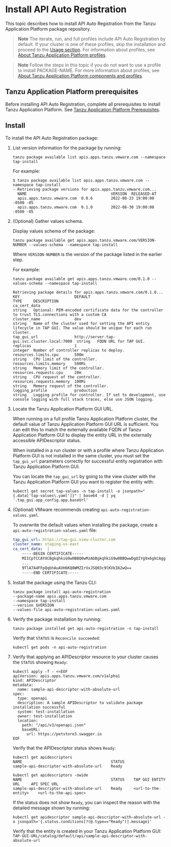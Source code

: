 # Install API Auto Registration

This topic describes how to install API Auto Registration from the Tanzu Application Platform package repository.

>**Note** The iterate, run, and full profiles include API Auto Registration by default.
> If your cluster is one of these profiles, skip the installation and proceed to the [Usage section](usage.md).
> For information about profiles, see [About Tanzu Application Platform profiles](../about-package-profiles.md#profiles-and-packages).

> **Note** Follow the steps in this topic if you do not want to use a profile to install PACKAGE-NAME. For more information about profiles, see [About Tanzu Application Platform components and profiles](../about-package-profiles.hbs.md).

## <a id='prereqs'></a>Tanzu Application Platform prerequisites

Before installing API Auto Registration, complete all prerequisites to install Tanzu Application Platform.
See [Tanzu Application Platform Prerequisites](../prerequisites.md).

## <a id='install'></a>Install

To install the API Auto Registration package:

1. List version information for the package by running:

    ```console
    tanzu package available list apis.apps.tanzu.vmware.com --namespace tap-install
    ```

    For example:

    ```console
    $ tanzu package available list apis.apps.tanzu.vmware.com --namespace tap-install
    - Retrieving package versions for apis.apps.tanzu.vmware.com...
      NAME                                     VERSION  RELEASED-AT
      apis.apps.tanzu.vmware.com  0.0.6        2022-08-23 19:00:00 -0500 -05
      apis.apps.tanzu.vmware.com  0.1.0        2022-08-30 19:00:00 -0500 -05
    ```

1. (Optional) Gather values schema.

    Display values schema of the package:

    ```console
    tanzu package available get apis.apps.tanzu.vmware.com/VERSION-NUMBER --values-schema --namespace tap-install
    ```

    Where `VERSION-NUMBER` is the version of the package listed in the earlier step.

    For example:

    ```console
    tanzu package available get apis.apps.tanzu.vmware.com/0.1.0 --values-schema --namespace tap-install

    Retrieving package details for apis.apps.tanzu.vmware.com/0.1.0...
    KEY                        DEFAULT                                       TYPE     DESCRIPTION
    ca_cert_data                                                             string   Optional: PEM-encoded certificate data for the controller to trust TLS.connections with a custom CA
    cluster_name               dev                                           string   Name of the cluster used for setting the API entity lifecycle in TAP GUI. The value should be unique for each run cluster.
    tap_gui_url                http://server.tap-gui.svc.cluster.local:7000  string   FQDN URL for TAP GUI.
    replicas                   1                                             integer  Number of controller replicas to deploy.
    resources.limits.cpu       500m                                          string   CPU limit of the controller.
    resources.limits.memory    500Mi                                         string   Memory limit of the controller.
    resources.requests.cpu     20m                                           string   CPU request of the controller.
    resources.requests.memory  100Mi                                         string   Memory request of the controller.
    logging_profile            production                                    string   Logging profile for controller. If set to development, use console logging with full stack traces, else use JSON logging.
    ```

2. Locate the Tanzu Application Platform GUI URL.

    When running on a full profile Tanzu Application Platform cluster, the default value of Tanzu Application Platform GUI URL is sufficient. You can edit this to match the externally available FQDN of Tanzu Application Platform GUI to display the entity URL in the externally accessible APIDescriptor status.

    When installed in a run cluster or with a profile where Tanzu Application Platform GUI is not installed in the same cluster, you must set the `tap_gui_url` parameters correctly for successful entity registration with Tanzu Application Platform GUI.

    You can locate the `tap_gui_url` by going to the view cluster with the Tanzu Application Platform GUI you want to register the entity with:

    ```console
    kubectl get secret tap-values -n tap-install -o jsonpath="{.data['tap-values\.yaml']}" | base64 -d | yq '.tap_gui.app_config.app.baseUrl'
    ```

3. (Optional) VMware recommends creating `api-auto-registration-values.yaml`.

    To overwrite the default values when installing the package, create a `api-auto-registration-values.yaml` file:

    ```yaml
    tap_gui_url: https://tap-gui.view-cluster.com
    cluster_name: staging-us-east
    ca_cert_data:  |
        -----BEGIN CERTIFICATE-----
        MIICpTCCAYUCBgkqhkiG9w0BBQ0wMzAbBgkqhkiG9w0BBQwwDgQIYg9x6gkCAggA
        ...
        9TlA7A4FFpQqbhAuAVH6KQ8WMZIrVxJSQ03c9lKVkI62wQ==
        -----END CERTIFICATE-----
    ```

4. Install the package using the Tanzu CLI:

    ```console
    tanzu package install api-auto-registration
    --package-name apis.apps.tanzu.vmware.com
    --namespace tap-install
    --version $VERSION
    --values-file api-auto-registration-values.yaml
    ```

5. Verify the package installation by running:

    ```console
    tanzu package installed get api-auto-registration -n tap-install
    ```

    Verify that `STATUS` is `Reconcile succeeded`:

    ```console
    kubectl get pods -n api-auto-registration
    ```

6. Verify that applying an APIDescriptor resource to your cluster causes the `STATUS` showing `Ready`:

    ```console
    kubectl apply -f - <<EOF
    apiVersion: apis.apps.tanzu.vmware.com/v1alpha1
    kind: APIDescriptor
    metadata:
      name: sample-api-descriptor-with-absolute-url
    spec:
      type: openapi
      description: A sample APIDescriptor to validate package installation successful
      system: test-installation
      owner: test-installation
      location:
        path: "/api/v3/openapi.json"
        baseURL:
          url: https://petstore3.swagger.io
    EOF
    ```

    Verify that the APIDescriptor status shows `Ready`:

    ```console
    kubectl get apidescriptors
    NAME                                       STATUS
    sample-api-descriptor-with-absolute-url    Ready

    kubectl get apidescriptors -owide
    NAME                                       STATUS    TAP GUI ENTITY URL     API SPEC URL
    sample-api-descriptor-with-absolute-url    Ready     <url-to-the-entity>    <url-to-the-api-spec>
    ```

    If the status does not show `Ready`, you can inspect the reason with the detailed message shown by running:

    ```console
    kubectl get apidescriptor sample-api-descriptor-with-absolute-url -o jsonpath='{.status.conditions[?(@.type=="Ready")].message}'
    ```

    Verify that the entity is created in your Tanzu Application Platform GUI:
    `TAP-GUI-URL/catalog/default/api/sample-api-descriptor-with-absolute-url`
